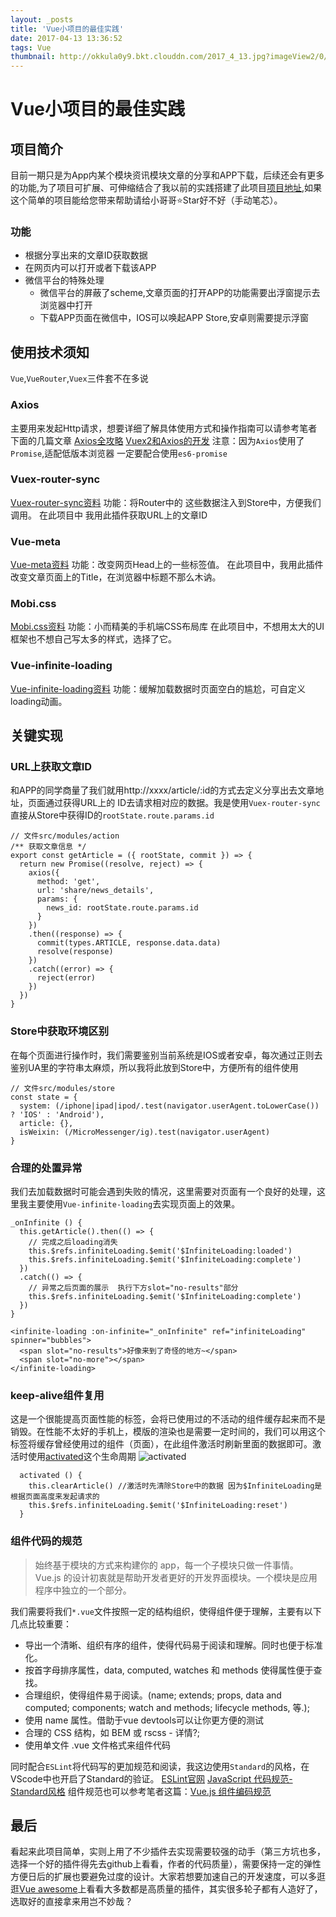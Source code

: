 ```yaml
---
layout: _posts
title: 'Vue小项目的最佳实践'
date: 2017-04-13 13:36:52
tags: Vue
thumbnail: http://okkula0y9.bkt.clouddn.com/2017_4_13.jpg?imageView2/0/q/75|imageslim
---
```


# Vue小项目的最佳实践


## 项目简介
 目前一期只是为App内某个模块资讯模块文章的分享和APP下载，后续还会有更多的功能,为了项目可扩展、可伸缩结合了我以前的实践搭建了此项目[项目地址][1],如果这个简单的项目能给您带来帮助请给小哥哥⭐Star好不好（手动笔芯）。

### 功能
- 根据分享出来的文章ID获取数据
- 在网页内可以打开或者下载该APP
- 微信平台的特殊处理
    - 微信平台的屏蔽了scheme,文章页面的打开APP的功能需要出浮窗提示去浏览器中打开
    - 下载APP页面在微信中，IOS可以唤起APP Store,安卓则需要提示浮窗
  
  
## 使用技术须知
`Vue`,`VueRouter`,`Vuex`三件套不在多说

### Axios
主要用来发起Http请求，想要详细了解具体使用方式和操作指南可以请参考笔者下面的几篇文章
[Axios全攻略][2]
[Vuex2和Axios的开发][3]
注意：因为`Axios`使用了`Promise`,适配低版本浏览器 一定要配合使用`es6-promise`

### Vuex-router-sync 
[Vuex-router-sync资料][4]
功能：将Router中的 这些数据注入到Store中，方便我们调用。
在此项目中 我用此插件获取URL上的文章ID

### Vue-meta
[Vue-meta资料][5]
功能：改变网页Head上的一些标签值。
在此项目中，我用此插件改变文章页面上的Title，在浏览器中标题不那么木讷。

### Mobi.css
[Mobi.css资料][6]
功能：小而精美的手机端CSS布局库
在此项目中，不想用太大的UI框架也不想自己写太多的样式，选择了它。

### Vue-infinite-loading
[Vue-infinite-loading资料][7]
功能：缓解加载数据时页面空白的尴尬，可自定义loading动画。

## 关键实现

### URL上获取文章ID
和APP的同学商量了我们就用http://xxxx/article/:id的方式去定义分享出去文章地址，页面通过获得URL上的
ID去请求相对应的数据。我是使用`Vuex-router-sync`直接从Store中获得ID的`rootState.route.params.id`
```
// 文件src/modules/action
/** 获取文章信息 */
export const getArticle = ({ rootState, commit }) => {
  return new Promise((resolve, reject) => {
    axios({
      method: 'get',
      url: 'share/news_details',
      params: {
        news_id: rootState.route.params.id
      }
    })
    .then((response) => {
      commit(types.ARTICLE, response.data.data)
      resolve(response)
    })
    .catch((error) => {
      reject(error)
    })
  })
}
```
### Store中获取环境区别
在每个页面进行操作时，我们需要鉴别当前系统是IOS或者安卓，每次通过正则去鉴别UA里的字符串太麻烦，所以我将此放到Store中，方便所有的组件使用

```
// 文件src/modules/store
const state = {
  system: (/iphone|ipad|ipod/.test(navigator.userAgent.toLowerCase()) ? 'IOS' : 'Android'),
  article: {},
  isWeixin: (/MicroMessenger/ig).test(navigator.userAgent)
}
```
### 合理的处置异常
我们去加载数据时可能会遇到失败的情况，这里需要对页面有一个良好的处理，这里我主要使用`Vue-infinite-loading`去实现页面上的效果。
``` 
_onInfinite () {
  this.getArticle().then(() => {
    // 完成之后loading消失 
    this.$refs.infiniteLoading.$emit('$InfiniteLoading:loaded')
    this.$refs.infiniteLoading.$emit('$InfiniteLoading:complete')
  })
  .catch(() => {
    // 异常之后页面的展示  执行下方slot="no-results"部分
    this.$refs.infiniteLoading.$emit('$InfiniteLoading:complete')
  })
}
```

``` 
<infinite-loading :on-infinite="_onInfinite" ref="infiniteLoading" spinner="bubbles">
  <span slot="no-results">好像来到了奇怪的地方~</span>
  <span slot="no-more"></span>
</infinite-loading>
```

### keep-alive组件复用
这是一个很能提高页面性能的标签，会将已使用过的不活动的组件缓存起来而不是销毁。在性能不太好的手机上，模版的渲染也是需要一定时间的，我们可以用这个标签将缓存曾经使用过的组件（页面），在此组件激活时刷新里面的数据即可。激活时使用[activated][8]这个生命周期
![activated][9]

```
  activated () {
    this.clearArticle() //激活时先清除Store中的数据 因为$InfiniteLoading是根据页面高度来发起请求的
    this.$refs.infiniteLoading.$emit('$InfiniteLoading:reset')
  }
```

### 组件代码的规范
> 始终基于模块的方式来构建你的 app，每一个子模块只做一件事情。
Vue.js 的设计初衷就是帮助开发者更好的开发界面模块。一个模块是应用程序中独立的一个部分。

我们需要将我们`*.vue`文件按照一定的结构组织，使得组件便于理解，主要有以下几点比较重要：

- 导出一个清晰、组织有序的组件，使得代码易于阅读和理解。同时也便于标准化。
- 按首字母排序属性，data, computed, watches 和 methods 使得属性便于查找。
- 合理组织，使得组件易于阅读。(name; extends; props, data and computed; components; watch and methods; lifecycle methods, 等.);
- 使用 name 属性。借助于vue devtools可以让你更方便的测试
- 合理的 CSS 结构，如 BEM 或 rscss - 详情?;
- 使用单文件 .vue 文件格式来组件代码

同时配合`ESLint`将代码写的更加规范和阅读，我这边使用`Standard`的风格，在VScode中也开启了Standard的验证。
[ESLint官网][10]
[JavaScript 代码规范-Standard风格][11]
组件规范也可以参考笔者这篇：[Vue.js 组件编码规范][12]

## 最后
看起来此项目简单，实则上用了不少插件去实现需要较强的动手（第三方坑也多，选择一个好的插件得先去github上看看，作者的代码质量），需要保持一定的弹性方便日后的扩展也要避免过度的设计。大家若想要加速自己的开发速度，可以多逛逛[Vue awesome][13]上看看大多数都是高质量的插件，其实很多轮子都有人造好了，选取好的直接拿来用岂不妙哉？


  [1]: https://github.com/HopeFE/Ant_App_H5
  [2]: https://blog.ygxdxx.com/2017/02/27/Axios-Strategy/
  [3]: https://blog.ygxdxx.com/2017/02/01/Vuex2&Axios-Develop/
  [4]: https://github.com/vuejs/vuex-router-sync
  [5]: https://github.com/declandewet/vue-meta.org/zh-cn/index.html
  [6]: https://peachscript.github.io/vue-infinite-loading
  [7]: https://peachscript.github.io/vue-infinite-loading
  [8]: https://vuefe.cn/v2/api/#activated
  [9]: http://okkula0y9.bkt.clouddn.com/20170413.jpg
  [10]: http://eslint.org/
  [11]: https://github.com/feross/standard/blob/master/docs/README-zhcn.md
  [12]: https://blog.ygxdxx.com/2017/03/09/Vuejs-Component-Style-Guide/
  [13]: https://github.com/vuejs/awesome-vue#libraries--plugins